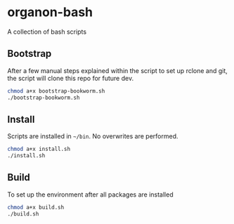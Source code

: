 # organon-bash

A collection of bash scripts

## Bootstrap

After a few manual steps explained within the script to set up rclone and git,
the script will clone this repo for future dev.

```bash
chmod a+x bootstrap-bookworm.sh
./bootstrap-bookworm.sh
```

## Install

Scripts are installed in `~/bin`. No overwrites are performed.

```bash
chmod a+x install.sh
./install.sh
```

## Build

To set up the environment after all packages are installed

```bash
chmod a+x build.sh
./build.sh
```
